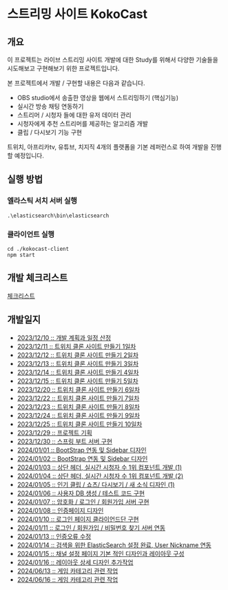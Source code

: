 # 스트리밍 사이트 KokoCast
<!-- 꼬치 모양 로고 같은거 제목에 넣자 -->

<!-- 빌드 상태 뱃지 좀 더 조사해보고 제목에 넣어보기 -->
## 개요

이 프로젝트는 라이브 스트리밍 사이트 개발에 대한 Study를 위해서 다양한 기술들을 시도해보고 구현해보기 위한 프로젝트입니다.

본 프로젝트에서 개발 / 구현할 내용은 다음과 같습니다.

- OBS studio에서 송출한 영상을 웹에서 스트리밍하기 (핵심기능)
- 실시간 방송 채팅 연동하기
- 스트리머 / 시청자 들에 대한 유저 데이터 관리
- 시청자에게 추천 스트리머를 제공하는 알고리즘 개발
- 클립 / 다시보기 기능 구현

트위치, 아프리카tv, 유튜브, 치지직 4개의 플랫폼을 기본 레퍼런스로 하여 개발을 진행할 예정입니다.

<!-- 사용 기술 스택도 기재 해줘야함 (아직 정해지지 않음) -->

## 실행 방법

### 엘라스틱 서치 서버 실행
```shell
.\elasticsearch\bin\elasticsearch
```

### 클라이언트 실행
```shell
cd ./kokocast-client
npm start
```



## 개발 체크리스트

[체크리스트](./study/plan/checklist.md)

## 개발일지

- [2023/12/10 :: 개발 계획과 일정 산정](./study/plan/231210.md)
- [2023/12/11 :: 트위치 클론 사이트 만들기 1일차](./study/plan/231211.md)
- [2023/12/12 :: 트위치 클론 사이트 만들기 2일차](./study/plan/231212.md)
- [2023/12/13 :: 트위치 클론 사이트 만들기 3일차](./study/plan/231213.md)
- [2023/12/14 :: 트위치 클론 사이트 만들기 4일차](./study/plan/231214.md)
- [2023/12/15 :: 트위치 클론 사이트 만들기 5일차](./study/plan/231215.md)
- [2023/12/20 :: 트위치 클론 사이트 만들기 6일차](./study/plan/231220.md)
- [2023/12/22 :: 트위치 클론 사이트 만들기 7일차](./study/plan/231222.md)
- [2023/12/23 :: 트위치 클론 사이트 만들기 8일차](./study/plan/231223.md)
- [2023/12/24 :: 트위치 클론 사이트 만들기 9일차](./study/plan/231224.md)
- [2023/12/25 :: 트위치 클론 사이트 만들기 10일차](./study/plan/231225.md)
- [2023/12/29 :: 프로젝트 기획](./study/plan/231229.md)
- [2023/12/30 :: 스프링 부트 서버 구현](./study/plan/231230.md)
- [2024/01/01 :: BootStrap 연동 및 Sidebar 디자인](./study/plan/240101.md)
- [2024/01/02 :: BootStrap 연동 및 Sidebar 디자인](./study/plan/240102.md)
- [2024/01/03 :: 상단 헤더, 실시간 시청자 수 1위 컴포넌트 개발 (1)](./study/plan/240103.md)
- [2024/01/04 :: 상단 헤더, 실시간 시청자 수 1위 컴포넌트 개발 (2)](./study/plan/240104.md)
- [2024/01/05 :: 인기 클립 / 쇼츠/ 다시보기 / 새 소식 디자인 (1)](./study/plan/240105.md)
- [2024/01/06 :: 사용자 DB 생성 / 테스트 코드 구현](./study/plan/240106.md)
- [2024/01/07 :: 암호화 / 로그인 / 회원가입 서버 구현](./study/plan/240107.md)
- [2024/01/08 :: 인증페이지 디자인](./study/plan/240108.md)
- [2024/01/10 :: 로그인 페이지 클라이언드단 구현](./study/plan/markdown/2401/240110.md)
- [2024/01/11 :: 로그인 / 회원가입 / 비밀번호 찾기 서버 연동](./study/plan/markdown/2401/240111.md)
- [2024/01/13 :: 인증오류 수정](./study/plan/markdown/2401/240113.md)
- [2024/01/14 :: 검색을 위한 ElasticSearch 설정 완료, User Nickname 연동](./study/plan/markdown/2401/240114.md)
- [2024/01/15 :: 채널 설정 페이지 기본 적인 디자인과 레이아웃 구성](./study/plan/markdown/2401/240115.md)
- [2024/01/16 :: 레이아웃 상세 디자인 추가작업](./study/plan/markdown/2401/240116.md)
- [2024/06/13 :: 게임 카테고리 관련 작업](./study/plan/markdown/2406/240613.md)
- [2024/06/16 :: 게임 카테고리 관련 작업](./study/plan/markdown/2406/240613.md)
